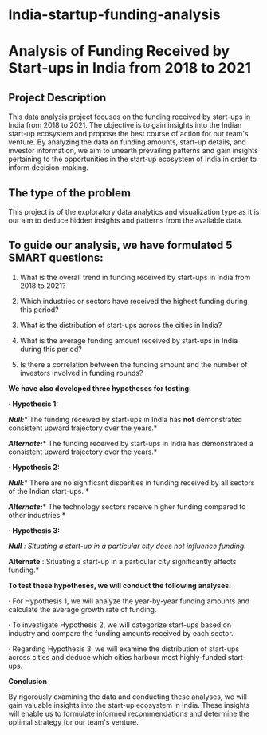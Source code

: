 # India-startup-funding-analysis


# Analysis of Funding Received by Start-ups in India from 2018 to 2021

## Project Description

This data analysis
project focuses on the funding received by start-ups in India from 2018 to
2021. The objective is to gain insights into the Indian start-up ecosystem and
propose the best course of action for our team's venture. By analyzing the data
on funding amounts, start-up details, and investor information, we aim to unearth
prevailing patterns and gain insights pertaining to the opportunities in the
start-up ecosystem of India in order to inform decision-making.

## The type of the problem

This project is of the exploratory data analytics and
visualization type as it is our aim to deduce hidden insights and patterns from
the available data.

## To guide our analysis, we have formulated 5 SMART questions:

1. What
   is the overall trend in funding received by start-ups in India from 2018 to
   2021?
2. Which
   industries or sectors have received the highest funding during this period?
3.  What is the distribution of start-ups across the cities in India?

4. What
   is the average funding amount received by start-ups in India during this
   period?
5. Is
   there a correlation between the funding amount and the number of investors
   involved in funding rounds?

**We
have also developed three hypotheses for testing:**

·
**Hypothesis
1:**

***Null:**** The
funding received by start-ups in India has **not** demonstrated consistent
upward trajectory over the years.*

***Alternate:**** The
funding received by start-ups in India has demonstrated a consistent upward
trajectory over the years.*

·
**Hypothesis
2:**

***Null:**** There
are no significant disparities in funding received by all sectors of the Indian
start-ups. *

***Alternate:****
The technology sectors receive higher funding compared to other industries.*

·
**Hypothesis
3:**

 ***Null*** *:
Situating a start-up in a particular city does not influence funding.*

 **Alternate** : Situating a start-up in a particular city significantly
affects funding.*

**To
test these hypotheses, we will conduct the following analyses:**

·
For Hypothesis 1, we will analyze the
year-by-year funding amounts and calculate the average growth rate of funding.

·
To investigate Hypothesis 2, we will
categorize start-ups based on industry and compare the funding amounts received
by each sector.

·
Regarding Hypothesis 3, we will examine
the distribution of start-ups across cities and deduce which cities harbour
most highly-funded start-ups.

**Conclusion**

By rigorously examining
the data and conducting these analyses, we will gain valuable insights into the
start-up ecosystem in India. These insights will enable us to formulate
informed recommendations and determine the optimal strategy for our team's
venture.
